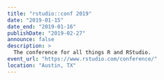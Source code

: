 ```yaml
---
title: "rstudio::conf 2019"
date: "2019-01-15"
date_end: "2019-01-16"
publishDate: "2019-02-27"
announce: false
description: >
  The conference for all things R and RStudio.
event_url: "https://www.rstudio.com/conference/"
location: "Austin, TX"
---
```

